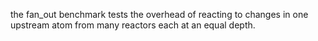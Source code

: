 the fan_out benchmark tests the overhead of reacting to changes in one upstream atom from many reactors each at an equal depth.
